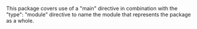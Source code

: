 This package covers use of a "main" directive in combination with the "type":
"module" directive to name the module that represents the package as a whole.

